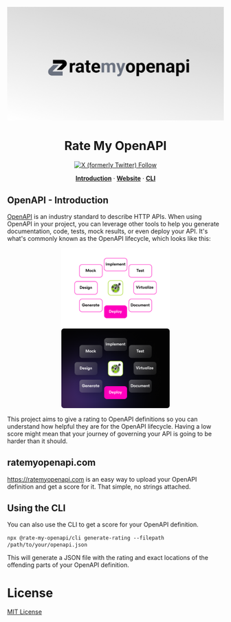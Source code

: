 ![Rate My OpenAPI](./assets/gh-header.png)

<div align="center">
<h1>Rate My OpenAPI</h1>
  <a href="https://twitter.com/zuplo">
    <img alt="X (formerly Twitter) Follow" src="https://img.shields.io/twitter/follow/zuplo">
  </a>
  <p align="center">
  <a href="#openapi---introduction
  "><strong>Introduction</strong></a> · 
  <a href="#ratemyopenapicom
  "><strong>Website</strong></a> · 
   <a href="#using-the-cli
  "><strong>CLI</strong></a>
</p>
</p>
</div>

## OpenAPI - Introduction

[OpenAPI](https://www.openapis.org/) is an industry standard to describe HTTP
APIs. When using OpenAPI in your project, you can leverage other tools to help
you generate documentation, code, tests, mock results, or even deploy your API.
It's what's commonly known as the OpenAPI lifecycle, which looks like this:

<div align="center">
<img style="width:50%" src="assets/openapi-lifecycle-light.png#gh-light-mode-only" />
  <img style="width:50%" src="assets/openapi-lifecycle-dark.png#gh-dark-mode-only" />
</div>

This project aims to give a rating to OpenAPI definitions so you can understand
how helpful they are for the OpenAPI lifecycle. Having a low score might mean
that your journey of governing your API is going to be harder than it should.

## ratemyopenapi.com

https://ratemyopenapi.com is an easy way to upload your OpenAPI definition and
get a score for it. That simple, no strings attached.

## Using the CLI

You can also use the CLI to get a score for your OpenAPI definition.

```
npx @rate-my-openapi/cli generate-rating --filepath /path/to/your/openapi.json
```

This will generate a JSON file with the rating and exact locations of the
offending parts of your OpenAPI definition.

# License

[MIT License](./LICENSE)
